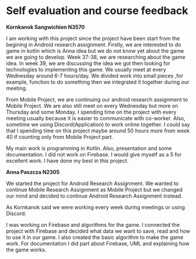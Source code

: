 # Self evaluation and course feedback


**Kornkanok Sangwichien N3570**

I am working with this project since the project have been start from the begining in Android research assignment. 
Firstly, we are interested to do game in kotlin which is Anna idea but we do not know yet about the game we are going to develop. 
Week 37-38, we are researching about the game idea. In week 39, we are discussing the idea we got then looking for technologies to implementing this game.
We usually meet at every Wednesday around 6-7 hours/day. We divided work into small pieces ,for example, function to do something then we integrated it together during our meeting.

From Mobile Project, we are continuing our android research assignment to Mobile Project. We are also still meet on every Wednesday but more on Thursday and some Monday.
I spending time on the project with every meeting usually because it is easier to communicate with co-worker. Also, sometime we using Discord(Application) to work online together.
I could say that I spending time on this project maybe around 50 hours more from week 40 if counting only from Mobile Project part.

My main work is programming in Kotlin. Also, presentation and some documentation. I did not work on Firebase.
I would give myself as a 5 for excellent work. I have done my best in this project.


**Anna Paszcza N2305**

We started the project for Android Research Assignment. We wanted to continue Mobile Research Assignment as Mobile Project but we changed our mind and decided to continue Android Research Assignment instead.

As Kornkanok said we were working every week during meetings or using Discord.

I was working on Firebase and algorithms for the game. I connected the project with Firebase and decided what data we want to save, read and how to use it in our game. I also created the basic algorithm to make the game work. For documentation I did part about Firebase, UML and explaining how the game works.


